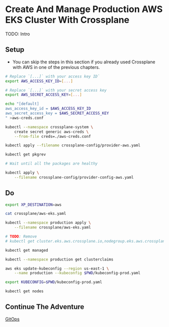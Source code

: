 # Create And Manage Production AWS EKS Cluster With Crossplane

TODO: Intro

## Setup

* You can skip the steps in this section if you already used Crossplane with AWS in one of the previous chapters.

```bash
# Replace `[...]` with your access key ID`
export AWS_ACCESS_KEY_ID=[...]

# Replace `[...]` with your secret access key
export AWS_SECRET_ACCESS_KEY=[...]

echo "[default]
aws_access_key_id = $AWS_ACCESS_KEY_ID
aws_secret_access_key = $AWS_SECRET_ACCESS_KEY
" >aws-creds.conf

kubectl --namespace crossplane-system \
    create secret generic aws-creds \
    --from-file creds=./aws-creds.conf

kubectl apply --filename crossplane-config/provider-aws.yaml

kubectl get pkgrev

# Wait until all the packages are healthy

kubectl apply \
    --filename crossplane-config/provider-config-aws.yaml
```

## Do

```bash
export XP_DESTINATION=aws

cat crossplane/aws-eks.yaml

kubectl --namespace production apply \
    --filename crossplane/aws-eks.yaml

# TODO: Remove
# kubectl get cluster.eks.aws.crossplane.io,nodegroup.eks.aws.crossplane.io,subnet.ec2.aws.crossplane.io,vpc.ec2.aws.crossplane.io,routetable.ec2.aws.crossplane.io,securitygroup.ec2.aws.crossplane.io,internetgateway.ec2.aws.crossplane.io,rolepolicyattachment.iam.aws.crossplane.io,role.iam.aws.crossplane.io,release.helm.crossplane.io,object.kubernetes.crossplane.io

kubectl get managed

kubectl --namespace production get clusterclaims

aws eks update-kubeconfig --region us-east-1 \
    --name production --kubeconfig $PWD/kubeconfig-prod.yaml

export KUBECONFIG=$PWD/kubeconfig-prod.yaml

kubectl get nodes
```

## Continue The Adventure

[GitOps](../gitops/story.md)

